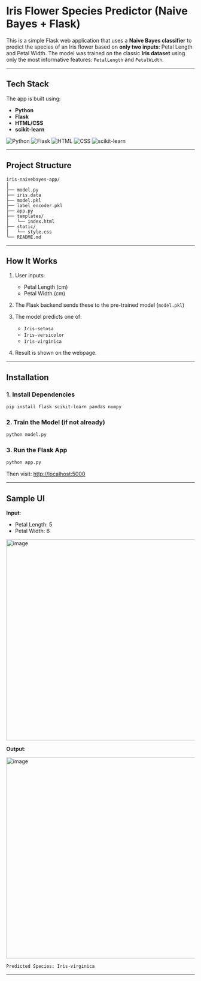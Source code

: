 # Iris Flower Species Predictor (Naive Bayes + Flask)

This is a simple Flask web application that uses a **Naive Bayes classifier** to predict the species of an Iris flower based on **only two inputs**: Petal Length and Petal Width.
The model was trained on the classic **Iris dataset** using only the most informative features: `PetalLength` and `PetalWidth`.

---

## Tech Stack

The app is built using:
- **Python**
- **Flask**
- **HTML/CSS** 
- **scikit-learn**

![Python](https://img.shields.io/badge/Python-3776AB?style=for-the-badge&logo=python&logoColor=white)
![Flask](https://img.shields.io/badge/Flask-000000?style=for-the-badge&logo=flask&logoColor=white)
![HTML](https://img.shields.io/badge/HTML5-E34F26?style=for-the-badge&logo=html5&logoColor=white)
![CSS](https://img.shields.io/badge/CSS3-1572B6?style=for-the-badge&logo=css3&logoColor=white)
![scikit-learn](https://img.shields.io/badge/scikit--learn-F7931E?style=for-the-badge&logo=scikit-learn&logoColor=white)

---

## Project Structure

```
iris-naivebayes-app/
│
├── model.py              
├── iris.data             
├── model.pkl              
├── label_encoder.pkl      
├── app.py                 
├── templates/
│   └── index.html        
├── static/
│   └── style.css          
└── README.md              
```

---

## How It Works

1. User inputs:
   - Petal Length (cm)
   - Petal Width (cm)

2. The Flask backend sends these to the pre-trained model (`model.pkl`)
3. The model predicts one of:
   - `Iris-setosa`
   - `Iris-versicolor`
   - `Iris-virginica`

4. Result is shown on the webpage.

---

## Installation

### 1. Install Dependencies
```bash
pip install flask scikit-learn pandas numpy
```

### 2. Train the Model (if not already)
```bash
python model.py
```

### 3. Run the Flask App
```bash
python app.py
```

Then visit: [http://localhost:5000](http://localhost:5000)

---

## Sample UI

**Input**:

- Petal Length: 5
- Petal Width: 6
 <img width="720" height="536" alt="image" src="https://github.com/user-attachments/assets/9123e493-895f-48f5-9bfc-aa4cc8f876f0" />

**Output**:

<img width="720" height="536" alt="image" src="https://github.com/user-attachments/assets/495e27cb-b1e9-4edd-ae94-508d08937814" />

```
Predicted Species: Iris-virginica
```
---

